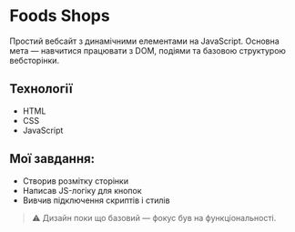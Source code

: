 # Foods Shops

Простий вебсайт з динамічними елементами на JavaScript. Основна мета — навчитися працювати з DOM, подіями та базовою структурою вебсторінки.

## Технології
- HTML
- CSS
- JavaScript

## Мої завдання:
- Створив розмітку сторінки
- Написав JS-логіку для кнопок
- Вивчив підключення скриптів і стилів

> ⚠️ Дизайн поки що базовий — фокус був на функціональності.
